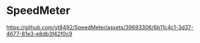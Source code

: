 # SpeedMeter

https://github.com/yt8492/SpeedMeter/assets/39693306/6b11c4c1-3d37-4677-81e3-e8db3f42f0c9

